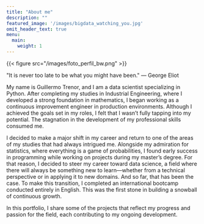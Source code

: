 ```yaml
---
title: "About me"
description: ""
featured_image: '/images/bigdata_watching_you.jpg'
omit_header_text: true
menu:
  main:
    weight: 1
---
```

{{< figure src="/images/foto_perfil_bw.png" >}}

"It is never too late to be what you might have been." — George Eliot

My name is Guillermo Trenor, and I am a data scientist specializing in Python. After completing my studies in Industrial Engineering, where I developed a strong foundation in mathematics, I began working as a continuous improvement engineer in production environments. Although I achieved the goals set in my roles, I felt that I wasn’t fully tapping into my potential. The stagnation in the development of my professional skills consumed me.

I decided to make a major shift in my career and return to one of the areas of my studies that had always intrigued me. Alongside my admiration for statistics, where everything is a game of probabilities, I found early success in programming while working on projects during my master’s degree. For that reason, I decided to steer my career toward data science, a field where there will always be something new to learn—whether from a technical perspective or in applying it to new domains. And so far, that has been the case. To make this transition, I completed an international bootcamp conducted entirely in English. This was the first stone in building a snowball of continuous growth.

In this portfolio, I share some of the projects that reflect my progress and passion for the field, each contributing to my ongoing development.
